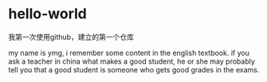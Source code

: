 # hello-world
我第一次使用github，建立的第一个仓库

my name is ymg, i remember some content in the english textbook.
if you ask a teacher in china what makes a good student, he or she may probably tell you that a good student is
someone who gets good grades in the exams.
